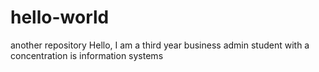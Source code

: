 # hello-world
another repository
Hello, I am a third year business admin student with a concentration is information systems 
